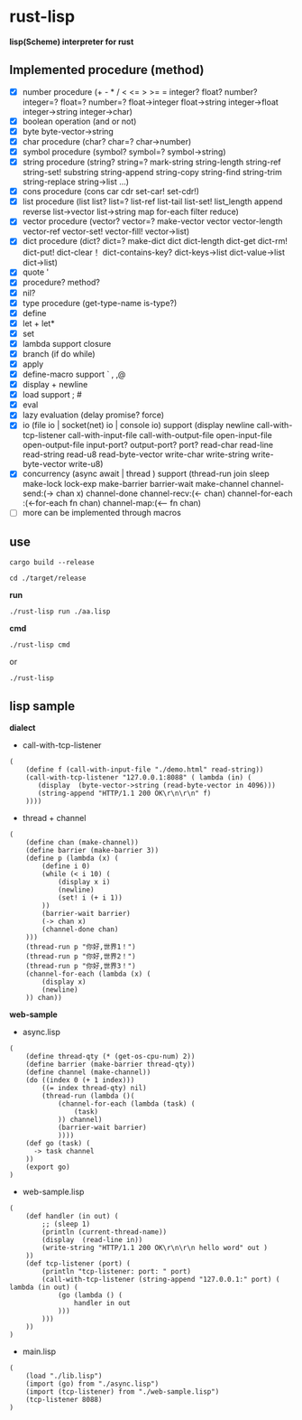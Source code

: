 # rust-lisp

**lisp(Scheme) interpreter for rust**

## Implemented procedure (method)
* [x] number procedure (+ - * / < <= > >= = integer? float? number? integer=? float=? number=? float->integer float->string integer->float integer->string integer->char)
* [x] boolean operation (and or not)
* [x] byte byte-vector->string
* [x] char procedure (char? char=? char->number)
* [x] symbol procedure (symbol? symbol=? symbol->string)
* [x] string procedure (string? string=? mark-string string-length string-ref string-set! substring string-append string-copy string-find string-trim string-replace string->list ...)
* [x] cons procedure (cons car cdr set-car! set-cdr!)
* [x] list procedure (list list? list=? list-ref list-tail list-set! list_length append reverse list->vector list->string map for-each filter reduce)
* [x] vector procedure (vector? vector=? make-vector vector vector-length vector-ref vector-set! vector-fill! vector->list)
* [x] dict procedure (dict? dict=?  make-dict dict dict-length dict-get dict-rm! dict-put! dict-clear！ dict-contains-key? dict-keys->list dict-value->list dict->list)
* [x] quote '
* [x] procedure? method?
* [x] nil? 
* [x] type procedure (get-type-name is-type?)
* [x] define
* [x] let + let*
* [x] set
* [x] lambda support closure
* [x] branch (if do while) 
* [x] apply
* [x] define-macro support ` , ,@
* [x] display + newline
* [x] load support ; #
* [x] eval
* [x] lazy evaluation (delay promise? force)
* [x] io (file io | socket(net) io | console io) support (display newline call-with-tcp-listener call-with-input-file  call-with-output-file open-input-file  open-output-file input-port? output-port? port? read-char read-line read-string read-u8 read-byte-vector write-char write-string write-byte-vector write-u8)
* [x] concurrency (async await | thread ) support (thread-run join sleep make-lock lock-exp  make-barrier barrier-wait make-channel channel-send:(-> chan x) channel-done channel-recv:(<- chan) channel-for-each :(<-for-each fn chan) channel-map:(<-- fn chan)
* [ ] more can be implemented through macros 

## use
```
cargo build --release
```
```
cd ./target/release
```
**run**
```
./rust-lisp run ./aa.lisp 
```
**cmd**
```
./rust-lisp cmd 
```
or
```
./rust-lisp 
```

## lisp sample

**dialect**
* call-with-tcp-listener
```
(
    (define f (call-with-input-file "./demo.html" read-string))
    (call-with-tcp-listener "127.0.0.1:8088" ( lambda (in) (
       (display  (byte-vector->string (read-byte-vector in 4096)))
       (string-append "HTTP/1.1 200 OK\r\n\r\n" f)
    ))))
```
* thread + channel
```
(
    (define chan (make-channel))
    (define barrier (make-barrier 3))
    (define p (lambda (x) (
        (define i 0)
        (while (< i 10) (
            (display x i)
            (newline)
            (set! i (+ i 1))
        ))
        (barrier-wait barrier)
        (-> chan x)
        (channel-done chan)
    )))
    (thread-run p "你好,世界1！")
    (thread-run p "你好,世界2！")
    (thread-run p "你好,世界3！")
    (channel-for-each (lambda (x) (
        (display x)
        (newline)
    )) chan))
```
**web-sample**
* async.lisp
```
(
    (define thread-qty (* (get-os-cpu-num) 2))
    (define barrier (make-barrier thread-qty))
    (define channel (make-channel))
    (do ((index 0 (+ 1 index)))
        ((= index thread-qty) nil) 
        (thread-run (lambda ()(
            (channel-for-each (lambda (task) (
                (task)
            )) channel)
            (barrier-wait barrier)
            ))))
    (def go (task) (
      -> task channel
    ))
    (export go)
)
```
* web-sample.lisp
```
(
    (def handler (in out) (
        ;; (sleep 1)
        (println (current-thread-name))
        (display  (read-line in))
        (write-string "HTTP/1.1 200 OK\r\n\r\n hello word" out )
    ))
    (def tcp-listener (port) (
        (println "tcp-listener: port: " port)
        (call-with-tcp-listener (string-append "127.0.0.1:" port) ( lambda (in out) (
            (go (lambda () (
                handler in out
            )))
        )))
    ))
)
```
* main.lisp

```
(
    (load "./lib.lisp")
    (import (go) from "./async.lisp")
    (import (tcp-listener) from "./web-sample.lisp")
    (tcp-listener 8088)
)
```